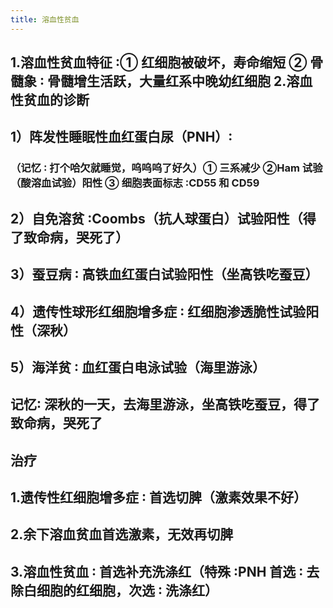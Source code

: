 ```yaml
---
title: 溶血性贫血
---
```


## 1.溶血性贫血特征 ∶① 红细胞被破坏，寿命缩短 ② 骨髓象 ∶ 骨髓增生活跃，大量红系中晚幼红细胞 2.溶血性贫血的诊断

## 1）阵发性睡眠性血红蛋白尿（PNH）∶
### （记忆 ∶ 打个哈欠就睡觉，呜呜呜了好久）① 三系减少 ②Ham 试验（酸溶血试验）阳性 ③ 细胞表面标志 ∶CD55 和 CD59

## 2）自免溶贫 ∶Coombs（抗人球蛋白）试验阳性（得了致命病，哭死了）

## 3）蚕豆病 ∶ 高铁血红蛋白试验阳性（坐高铁吃蚕豆）

## 4）遗传性球形红细胞增多症 ∶ 红细胞渗透脆性试验阳性（深秋）

## 5）海洋贫 ∶ 血红蛋白电泳试验（海里游泳）

## 记忆∶ 深秋的一天，去海里游泳，坐高铁吃蚕豆，得了致命病，哭死了

## 治疗

## 1.遗传性红细胞增多症 ∶ 首选切脾（激素效果不好）

## 2.余下溶血贫血首选激素，无效再切脾

## 3.溶血性贫血 ∶ 首选补充洗涤红（特殊 ∶PNH 首选 ∶ 去除白细胞的红细胞，次选 ∶ 洗涤红）
